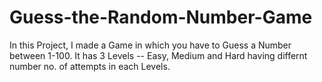 # Guess-the-Random-Number-Game
In this Project, I made a Game in which you have to Guess a Number between 1-100. It has 3 Levels -- Easy, Medium and Hard having differnt number no. of attempts in each Levels.
